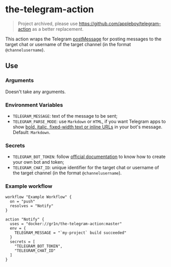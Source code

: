 # the-telegram-action

> Project archived, please use https://github.com/appleboy/telegram-action as a better replacement.

This action wraps the Telegram [postMessage](https://core.telegram.org/bots/api#sendmessage) for posting messages to the target chat or username of the target channel (in the format `@channelusername`).

## Use

### Arguments

Doesn't take any arguments.

### Environment Variables

* `TELEGRAM_MESSAGE`: text of the message to be sent;
* `TELEGRAM_PARSE_MODE`: use `Markdown` or `HTML`, if you want Telegram apps to show [bold, italic, fixed-width text or inline URLs](https://core.telegram.org/bots/api#formatting-options) in your bot's message. Default: `Markdown`.

### Secrets

* `TELEGRAM_BOT_TOKEN`: follow [official documentation](https://core.telegram.org/bots#3-how-do-i-create-a-bot) to know how to create your own bot and token;
* `TELEGRAM_CHAT_ID`: unique identifier for the target chat or username of the target channel (in the format `@channelusername`).

### Example workflow

    workflow "Example Workflow" {
      on = "push"
      resolves = "Notify"
    }

    action "Notify" {
      uses = "docker://gr1n/the-telegram-action:master"
      env = {
        TELEGRAM_MESSAGE = "`my-project` build succeeded"
      }
      secrets = [
        "TELEGRAM_BOT_TOKEN",
        "TELEGRAM_CHAT_ID"
      ]
    }
